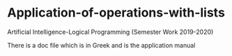 # Application-of-operations-with-lists

Artificial Intelligence-Logical Programming (Semester Work 2019-2020)

There is a doc file which is in Greek and is the application manual



